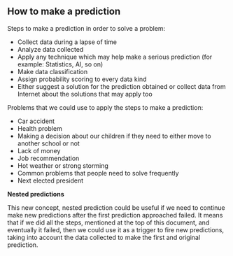 ## How to make a prediction

Steps to make a prediction in order to solve a problem:

- Collect data during a lapse of time
- Analyze data collected
- Apply any technique which may help make a serious prediction (for example: Statistics, AI, so on)
- Make data classification
- Assign probability scoring to every data kind
- Either suggest a solution for the prediction obtained or collect data from Internet about the solutions that may apply too

Problems that we could use to apply the steps to make a prediction:
- Car accident
- Health problem
- Making a decision about our children if they need to either move to another school or not
- Lack of money
- Job recommendation
- Hot weather or strong storming
- Common problems that people need to solve frequently
- Next elected president

**Nested predictions**

This new concept, nested prediction could be useful if we need to continue make new predictions after the first prediction approached failed. It means that if we did all the steps, mentioned at the top of this document, and eventually it failed, then we could use it as a trigger to fire new predictions, taking into account the data collected to make the first and original prediction.